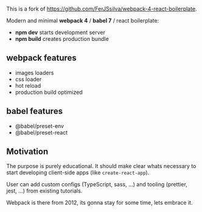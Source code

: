 This is a fork of https://github.com/FerJSsilva/webpack-4-react-boilerplate.

Modern and minimal **webpack 4** / **babel 7** / react boilerplate:

- **npm dev** starts development server
- **npm build** creates production bundle

## webpack features

- images loaders
- css loader
- hot reload
- production build optimized

## babel features

- @babel/preset-env
- @babel/preset-react

## Motivation

The purpose is purely educational. It should make clear whats necessary to start developing client-side apps (like `create-react-app`).

User can add custom configs (TypeScript, sass, ...) and tooling (prettier, jest, ...) from existing tutorials.

Webpack is there from 2012, its gonna stay for some time, lets embrace it.
